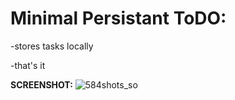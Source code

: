 # **Minimal Persistant ToDO:**

-stores tasks locally

-that's it 



**SCREENSHOT:**
![584shots_so](https://github.com/user-attachments/assets/9a2c00b7-fb7f-4f3f-9e2e-2a29eaa0ab90)
